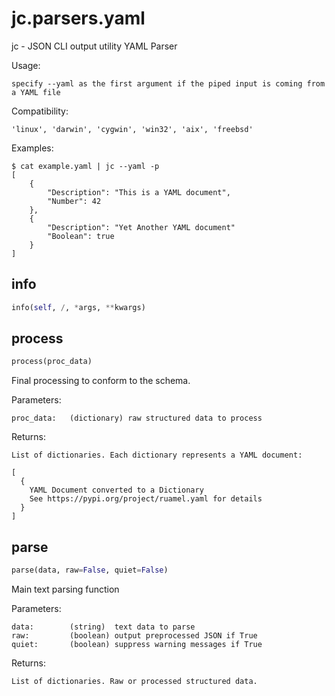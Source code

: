 # jc.parsers.yaml
jc - JSON CLI output utility YAML Parser

Usage:

    specify --yaml as the first argument if the piped input is coming from a YAML file

Compatibility:

    'linux', 'darwin', 'cygwin', 'win32', 'aix', 'freebsd'

Examples:

    $ cat example.yaml | jc --yaml -p
    [
        {
            "Description": "This is a YAML document",
            "Number": 42
        },
        {
            "Description": "Yet Another YAML document"
            "Boolean": true
        }
    ]

## info
```python
info(self, /, *args, **kwargs)
```

## process
```python
process(proc_data)
```

Final processing to conform to the schema.

Parameters:

    proc_data:   (dictionary) raw structured data to process

Returns:

    List of dictionaries. Each dictionary represents a YAML document:

    [
      {
        YAML Document converted to a Dictionary
        See https://pypi.org/project/ruamel.yaml for details
      }
    ]

## parse
```python
parse(data, raw=False, quiet=False)
```

Main text parsing function

Parameters:

    data:        (string)  text data to parse
    raw:         (boolean) output preprocessed JSON if True
    quiet:       (boolean) suppress warning messages if True

Returns:

    List of dictionaries. Raw or processed structured data.

